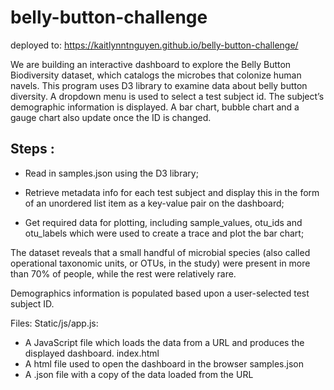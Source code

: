 # belly-button-challenge
deployed to: https://kaitlynntnguyen.github.io/belly-button-challenge/

We are building an interactive dashboard to explore the Belly Button Biodiversity dataset, which catalogs the microbes that colonize human navels. This program uses D3 library to examine data about belly button diversity. A dropdown menu is used to select a test subject id. The subject’s demographic information is displayed. A bar chart, bubble chart and a gauge chart also update once the ID is changed.

## Steps : 
  - Read in samples.json using the D3 library;

  - Retrieve metadata info for each test subject and display this in the form of an unordered list item as a key-value pair on the dashboard;

  - Get required data for plotting, including sample_values, otu_ids and otu_labels which were used to create a trace and plot the bar chart;


The dataset reveals that a small handful of microbial species (also called operational taxonomic units, or OTUs, in the study) were present in more than 70% of people, while the rest were relatively rare.

Demographics information is populated based upon a user-selected test subject ID. 

Files: 
Static/js/app.js: 
  - A JavaScript file which loads the data from a URL and produces the displayed dashboard.
index.html
  - A html file used to open the dashboard in the browser
samples.json
  - A .json file with a copy of the data loaded from the URL
